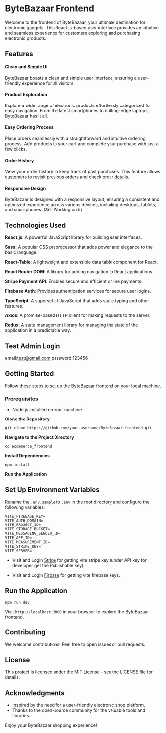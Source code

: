# ByteBazaar Frontend

Welcome to the frontend of ByteBazaar, your ultimate destination for electronic gadgets. This React.js-based user interface provides an intuitive and seamless experience for customers exploring and purchasing electronic products.

## Features
#### Clean and Simple UI
ByteBazaar boasts a clean and simple user interface, ensuring a user-friendly experience for all visitors.

#### Product Exploration
Explore a wide range of electronic products effortlessly categorized for easy navigation. From the latest smartphones to cutting-edge laptops, ByteBazaar has it all.

#### Easy Ordering Process
Place orders seamlessly with a straightforward and intuitive ordering process. Add products to your cart and complete your purchase with just a few clicks.


#### Order History
View your order history to keep track of past purchases. This feature allows customers to revisit previous orders and check order details.

#### Responsive Design
ByteBazaar is designed with a responsive layout, ensuring a consistent and optimized experience across various devices, including desktops, tablets, and smartphones.
(Still Working on it)

## Technologies Used
__React.js__: A powerful JavaScript library for building user interfaces.

__Sass:__ A popular CSS preprocessor that adds power and elegance to the basic language.

__React-Table__: A lightweight and extensible data table component for React.

__React Router DOM__: A library for adding navigation to React applications.

__Stripe Payment API__: Enables secure and efficient online payments.

__Firebase Auth__: Provides authentication services for secure user logins.

__TypeScript__: A superset of JavaScript that adds static typing and other features.

__Axios__: A promise-based HTTP client for making requests to the server.

__Redux__: A state management library for managing the state of the application in a predictable way.


## Test Admin Login
email:test@gmail.com
password:123456


## Getting Started
Follow these steps to set up the ByteBazaar frontend on your local machine.

### Prerequisites
- Node.js installed on your machine

__Clone the Repository__
```
git clone https://github.com/your-username/ByteBazaar-frontend.git
```
__Navigate to the Project Directory__

```
cd ecommerce_frontend
```
__Install Dependencies__

```
npm install
```
__Run the Application__



## Set Up Environment Variables
Rename the `.env.sample` to `.env` in the root directory and configure the following variables:

```
VITE_FIREBASE_KEY=
VITE_AUTH_DOMAIN=
VITE_PROJECT_ID=
VITE_STORAGE_BUCKET=
VITE_MESSAGING_SENDER_ID=
VITE_APP_ID=
VITE_MEASUREMENT_ID=
VITE_STRIPE_KEY=
VITE_SERVER=
```
- Visit and Login [Stripe](https://www.stripe.com) for getting vite stripe key (under API key for developer get the Publishable key).


- Visit and Login [Firbase](https://www.firebase.com) for getting vite firebase keys.



## Run the Application

```
npm run dev
```
Visit `http://localhost:3000` in your browser to explore the ByteBazaar frontend.

## Contributing
We welcome contributions! Feel free to open issues or pull requests.

## License
This project is licensed under the MIT License - see the LICENSE file for details.

## Acknowledgments
- Inspired by the need for a user-friendly electronic shop platform.
- Thanks to the open-source community for the valuable tools and libraries.


Enjoy your ByteBazaar shopping experience!


